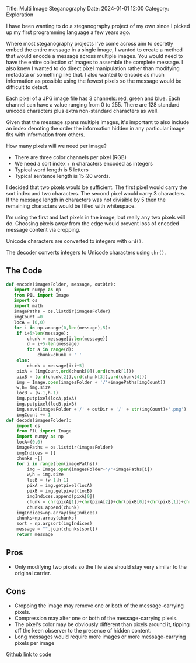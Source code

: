 Title: Multi Image Steganography
Date: 2024-01-01 12:00
Category: Exploration



I have been wanting to do a steganography project of my own since I picked up my first programming language a few years ago.

Where most steganography projects I've come across aim to secretly embed the entire message in a single image, I wanted to create a method that would encode a message across multiple images. You would need to have the entire collection of images to assemble the complete message.
I also knew I wanted to do direct pixel manipulation rather than modifying metadata or something like that. 
I also wanted to encode as much information as possible using the fewest pixels so the message would be difficult to detect.

Each pixel of a JPG image file has 3 channels: red, green and blue. Each channel can have a value ranging from 0 to 255. 
There are 128 standard unicode characters plus extra non-standard characters as well. 

Given that the message spans multiple images, it's important to also include an index denoting the order the information hidden in any particular image fits with information from others. 

How many pixels will we need per image?

- There are three color channels per pixel (RGB)
- We need a sort index + n characters encoded as integers 
- Typical word length is 5 letters 
- Typical sentence length is 15-20 words. 

I decided that two pixels would be sufficient. The first pixel would carry the sort index and two characters. The second pixel would carry 3 characters.
If the message length in characters was not divisible by 5 then the remaining characters would be filled with whitespace.

I'm using the first and last pixels in the image, but really any two pixels will do. Choosing pixels away from the edge would prevent loss of encoded message content via cropping.

Unicode characters are converted to integers with `ord()`. 

The decoder converts integers to Unicode characters using `chr()`.

## The Code
```Python
def encode(imagesFolder, message, outDir):
   import numpy as np 
   from PIL import Image 
   import os
   import math 
   imagePaths = os.listdir(imagesFolder) 
   imgCount =0
   locA = (0,0)
   for i in np.arange(0,len(message),5):
   	if i+5>len(message):
   		chunk = message[i:len(message)]
   		d = i+5-len(message)
   		for a in range(d):
   			chunk=chunk + ' '
   	else:
   		chunk = message[i:i+5]
   	pixA = (imgCount,ord(chunk[0]),ord(chunk[1]))
   	pixB = (ord(chunk[2]),ord(chunk[3]),ord(chunk[4]))
   	img = Image.open(imagesFolder + '/'+imagePaths[imgCount])
   	w,h= img.size
   	locB = (w-1,h-1)
   	img.putpixel(locA,pixA)
   	img.putpixel(locB,pixB)
   	img.save(imagesFolder +'/' + outDir + '/' + str(imgCount)+'.png')
   	imgCount += 1
def decode(imagesFolder):
	import os
	from PIL import Image
	import numpy as np
	locA=(0,0)
	imagePaths = os.listdir(imagesFolder)
	imgIndices = []
	chunks =[]
	for i in range(len(imagePaths)):
		img = Image.open(imagesFolder+'/'+imagePaths[i])
		w,h = img.size
		locB = (w-1,h-1)
		pixA = img.getpixel(locA)
		pixB = img.getpixel(locB)
		imgIndices.append(pixA[0])
		chunk = chr(pixA[1])+chr(pixA[2])+chr(pixB[0])+chr(pixB[1])+chr(pixB[2])
		chunks.append(chunk)
	imgIndices=np.array(imgIndices)
	chunks=np.array(chunks)
	sort = np.argsort(imgIndices)
	message = "".join(chunks[sort])
	return message
```
## Pros 
- Only modifying two pixels so the file size should stay very similar to the original carrier. 
## Cons
- Cropping the image may remove one or both of the message-carrying pixels.
- Compression may alter one or both of the message-carrying pixels.
- The pixel's color may be obviously different than pixels around it, tipping off the keen observer to the presence of hidden content.
- Long messages would require more images or more message-carrying pixels per image

[Github link to code](https://github.com/hyperific/steganography-tools/blob/main/multi-image.py)